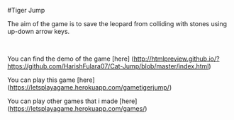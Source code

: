 #Tiger Jump

The aim of the game is to save the leopard from colliding with stones using up-down arrow keys.

<br>

You can find the demo of the game [here] (http://htmlpreview.github.io/?https://github.com/HarishFulara07/Cat-Jump/blob/master/index.html)

You can play this game [here] (https://letsplayagame.herokuapp.com/gametigerjump/)

You can play other games that i made [here] (https://letsplayagame.herokuapp.com/games/)
